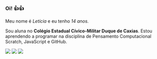 ### Oi! :+1::+1:

Meu nome é *Letícia* e eu tenho *14 anos.*

Sou aluna no **Colégio Estadual Cívico-Militar Duque de Caxias**. Estou aprendendo a programar na disciplina de Pensamento Computacional Scratch, JavaScript e GitHub.

![](https://img.shields.io/badge/Scratch-4D97FF?style=for-the-badge&logo=Scratch&logoColor=white) ![](https://img.shields.io/badge/JavaScript-323330?style=for-the-badge&logo=javascript&logoColor=F7DF1E) ![](https://img.shields.io/badge/GitHub-100000?style=for-the-badge&logo=github&logoColor=white)
